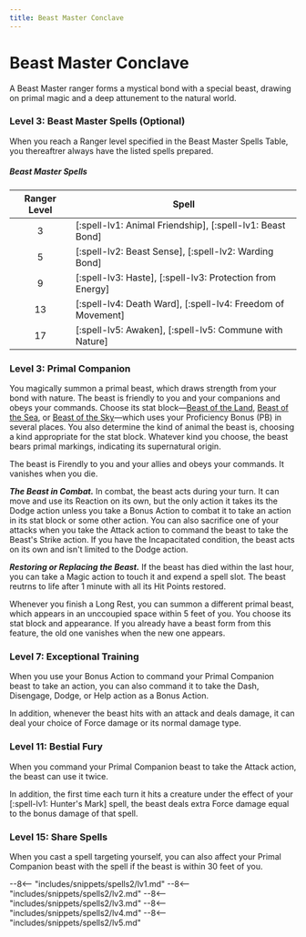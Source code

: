 ```yaml
---
title: Beast Master Conclave
---
```


# Beast Master Conclave

A Beast Master ranger forms a mystical bond with a special beast, drawing on primal magic and a deep attunement to the natural world.

### Level 3: Beast Master Spells (Optional)

When you reach a Ranger level specified in the Beast Master Spells Table, you thereaftrer always have the listed spells prepared.

##### Beast Master Spells

| Ranger Level | Spell |
|:-:|---|
| 3 | [:spell-lv1: Animal Friendship], [:spell-lv1: Beast Bond] |
| 5 | [:spell-lv2: Beast Sense], [:spell-lv2: Warding Bond] |
| 9 | [:spell-lv3: Haste], [:spell-lv3: Protection from Energy] |
| 13 | [:spell-lv4: Death Ward], [:spell-lv4: Freedom of Movement] |
| 17 | [:spell-lv5: Awaken], [:spell-lv5: Commune with Nature] |

### Level 3: Primal Companion

You magically summon a primal beast, which draws strength from your bond with nature. The beast is friendly to you and your companions and obeys your commands. Choose its stat block—[Beast of the Land], [Beast of the Sea], or [Beast of the Sky]—which uses your Proficiency Bonus (PB) in several places. You also determine the kind of animal the beast is, choosing a kind appropriate for the stat block. Whatever kind you choose, the beast bears primal markings, indicating its supernatural origin.

The beast is Firendly to you and your allies and obeys your commands. It vanishes when you die.

***The Beast in Combat.*** In combat, the beast acts during your turn. It can move and use its Reaction on its own, but the only action it takes its the Dodge action unless you take a Bonus Action to combat it to take an action in its stat block or some other action. You can also sacrifice one of your attacks when you take the Attack action to command the beast to take the Beast's Strike action. If you have the Incapacitated condition, the beast acts on its own and isn't limited to the Dodge action.

***Restoring or Replacing the Beast.*** If the beast has died within the last hour, you can take a Magic action to touch it and expend a spell slot. The beast reutrns to life after 1 minute with all its Hit Points restored.

Whenever you finish a Long Rest, you can summon a different primal beast, which appears in an unccoupied space within 5 feet of you. You choose its stat block and appearance. If you already have a beast form from this feature, the old one vanishes when the new one appears.

[Beast of the Land]: https://5e.tools/bestiary.html#beast%20of%20the%20land_xphb
[Beast of the Sea]: https://5e.tools/bestiary.html#beast%20of%20the%20sea_xphb
[Beast of the Sky]: https://5e.tools/bestiary.html#beast%20of%20the%20sky_xphb

### Level 7: Exceptional Training

When you use your Bonus Action to command your Primal Companion beast to take an action, you can also command it to take the Dash, Disengage, Dodge, or Help action as a Bonus Action.

In addition, whenever the beast hits with an attack and deals damage, it can deal your choice of Force damage or its normal damage type.

### Level 11: Bestial Fury

When you command your Primal Companion beast to take the Attack action, the beast can use it twice.

In addition, the first time each turn it hits a creature under the effect of your [:spell-lv1: Hunter's Mark] spell, the beast deals extra Force damage equal to the bonus damage of that spell.

### Level 15: Share Spells

When you cast a spell targeting yourself, you can also affect your Primal Companion beast with the spell if the beast is within 30 feet of you.

--8<-- "includes/snippets/spells2/lv1.md"
--8<-- "includes/snippets/spells2/lv2.md"
--8<-- "includes/snippets/spells2/lv3.md"
--8<-- "includes/snippets/spells2/lv4.md"
--8<-- "includes/snippets/spells2/lv5.md"